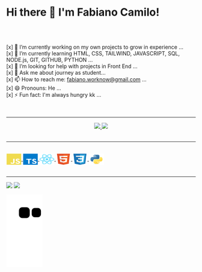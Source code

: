 <h1>Hi there 👋 I'm Fabiano Camilo!</h1>
<br>
<br>


[x]  🔭 I’m currently working on my own projects to grow in experience ...<br>
[x]  🌱 I’m currently learning HTML, CSS, TAILWIND, JAVASCRIPT, SQL, NODE.js, GIT, GITHUB, PYTHON ...<br>
[x]  🤔 I’m looking for help with projects in Front End ...<br>
[x]  💬 Ask me about journey as student...<br>
[x]  📫 How to reach me: fabiano.worknow@gmail.com ...<br>
[x]  😄 Pronouns: He ... <br>
[x]  ⚡ Fun fact: I'm always hungry kk ...<br>

<br>
<hr>

<div align="center">
  <a href="https://github.com/fabianocamilo">
  <img height="180em" src="https://github-readme-stats.vercel.app/api?username=fabianocamilo&theme=dracula&show_icons=true"/>
  <img height="180em" src="https://github-readme-stats.vercel.app/api/top-langs/?username=fabianocamilo&layout=compact&langs_count=7&theme=dracula"/>
</div>
  
 <br>
 <hr>
 <div style="display: inline_block"><br>
  <img align="center" alt="Fabiano-Js" height="30" width="40" src="https://raw.githubusercontent.com/devicons/devicon/master/icons/javascript/javascript-plain.svg">
  <img align="center" alt="Fabiano-Ts" height="30" width="40" src="https://raw.githubusercontent.com/devicons/devicon/master/icons/typescript/typescript-plain.svg">
  <img align="center" alt="Fabiano-React" height="30" width="40" src="https://raw.githubusercontent.com/devicons/devicon/master/icons/react/react-original.svg">
  <img align="center" alt="Fabiano-HTML" height="30" width="40" src="https://raw.githubusercontent.com/devicons/devicon/master/icons/html5/html5-original.svg">
  <img align="center" alt="Fabiano-CSS" height="30" width="40" src="https://raw.githubusercontent.com/devicons/devicon/master/icons/css3/css3-original.svg">
  <img align="center" alt="Fabiano-Python" height="30" width="40" src="https://raw.githubusercontent.com/devicons/devicon/master/icons/python/python-original.svg">
</div>
  
  <br>
  <hr>
   
<div> 
  <a href = "mailto:fabiano.worknow@gmail.com"><img src="https://img.shields.io/badge/-Gmail-%23333?style=for-the-badge&logo=gmail&logoColor=white" target="_blank"></a>
  <a href="https://www.linkedin.com/in/fabiano-camilo-b848422b/" target="_blank"><img src="https://img.shields.io/badge/-LinkedIn-%230077B5?style=for-the-badge&logo=linkedin&logoColor=white" target="_blank"></a> 
 
  ![Snake animation](https://github.com/rafaballerini/rafaballerini/blob/output/github-contribution-grid-snake.svg)
 
</div>
